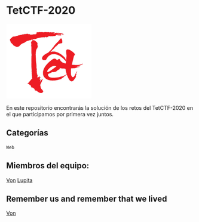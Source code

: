 # TetCTF-2020

![TetCTF](tet.png)

En este repositorio encontrarás la solución de los retos del TetCTF-2020 en el que participamos por primera vez juntos.

## Categorías

```
Web
```

## Miembros del equipo:

[Von](https://github.com/developer-jesus-github)
[Lupita](https://github.com/guadalupejaime)

## Remember us and remember that we lived

[Von](von.gif)
